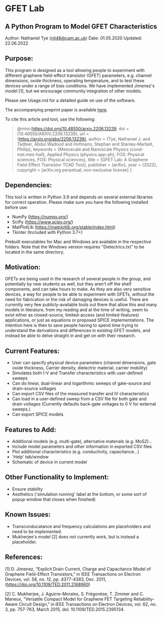 # GFET Lab
## A Python Program to Model GFET Characteristics

Author: Nathaniel Tye (njt48@cam.ac.uk)
Date: 01.05.2020
Updated: 22.06.2022

## Purpose:
This program is designed as a tool allowing people to experiment with different graphene field-effect transistor (GFET) parameters,
e.g. channel dimensions, oxide thickness, operating temperature, and to test these devices under a range
of bias conditions. We have implemented Jimenez's model [1], but we encourage community integration of other models.

Please see Usage.md for a detailed guide on use of the software.

The accompanying preprint paper is available [here](https://doi.org/10.48550/arxiv.2206.13239).

To cite this article and tool, use the following:

>@misc{https://doi.org/10.48550/arxiv.2206.13239,
>  doi = {10.48550/ARXIV.2206.13239},
>  url = {https://arxiv.org/abs/2206.13239},
> author = {Tye, Nathaniel J. and Tadbier, Abdul Wadood and Hofmann, Stephan and Stanley-Marbell, Phillip},
>  keywords = {Mesoscale and Nanoscale Physics (cond-mat.mes-hall), Applied Physics (physics.app-ph), FOS: Physical sciences, FOS: Physical sciences},
>  title = {GFET Lab: A Graphene Field-Effect Transistor TCAD Tool},
>  publisher = {arXiv},
>  year = {2022},
>  copyright = {arXiv.org perpetual, non-exclusive license}
>}


## Dependencies:
This tool is written in Python 3.9 and depends on several external libraries for correct operation. Please make sure you have the following installed before use:

* NumPy (https://numpy.org/)
* SciPy (https://www.scipy.org/)
* MatPlotLib (https://matplotlib.org/stable/index.html)
* Tkinter (Included with Python 3.7+)

Prebuilt executables for Mac and Windows are available in the respective folders. Note that the Windows version requires "Dielectrics.txt" to be located in the same directory.

## Motivation:
GFETs are being used in the research of several people in the group, and potentially by new students as well,
but they aren't off the shelf components, and can take hours to make. As they are also very sensitive devices,
a way for people to be able to experiment with GFETs, without the need for fabrication or the risk of damaging
devices is useful. There are currently very few publicly-available tools out there that allow this and many 
models in literature, from my reading and at the time of writing, seem to exist either as closed-source, 
limited-access (and limited-features) applications, or just as equations or proposed SPICE implementations.
The intention here is then to save people having to spend time trying to understand the derivations and 
differences in existing GFET models, and instead be able to delve straight in and get on with their research.

## Current Features:
* User can specify physical device parameters (channel dimensions, gate oxide thickness,
  Carrier density, dielectric material, carrier mobility)
* Simulates both I-V and Transfer characteristics with user-defined sweeps
* Can do linear, dual-linear and logarithmic sweeps of gate-source and drain-source
  voltages
* Can export CSV files of the measured transfer and IV characteristics
* Can load in a user-defined sweep from a CSV file for both gate and drain voltages 
  (Currently defaults back-gate voltages to 0 V for external sweeps.)
* Can export SPICE models

## Features to Add:
* Additional models (e.g. multi-gate), alternative materials (e.g. MoS2)...
* Include model parameters and other information in exported CSV files
* Plot additional characteristics (e.g. conductivity, capacitance...)
* 'Help' tab/window
* Schematic of device in current model

## Other Functionality to Implement:
* Ensure stability
* Aesthetics ('simulation running' label at the bottom, or some sort of popup window that closes when finished)

## Known Issues:
* Transconducatance and frequency calculations are placeholders and need to be implemented.
* Mukherjee's model [2] does not currently work, but is instead a placeholder.
     
## References:
[1] D. Jimenez, "Explicit Drain Current, Charge and Capacitance Model of Graphene Field-Effect Transistors," in IEEE Transactions on Electron Devices, vol. 58, no. 12, pp. 4377-4383, Dec. 2011, (https://doi.org/10.1109/TED.2011.2168960)

[2] C. Mukherjee, J. Aguirre-Morales, S. Frégonèse, T. Zimmer and C. Maneux, "Versatile Compact Model for Graphene FET Targeting Reliability-Aware Circuit Design," in IEEE Transactions on Electron Devices, vol. 62, no. 3, pp. 757-763, March 2015, doi: 10.1109/TED.2015.2395134.
